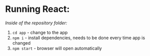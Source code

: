# Running React:

*Inside of the repository folder:*
1. `cd app` - change to the app
2. `npm i` - install dependencies, needs to be done every time app is changed
3. `npm start` - browser will open automatically
